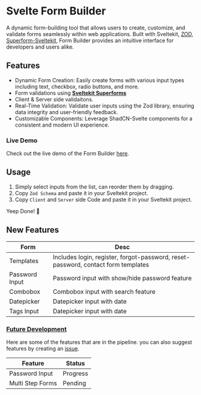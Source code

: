 # Svelte Form Builder

A dynamic form-building tool that allows users to create, customize, and validate forms seamlessly within web applications. Built with Sveltekit, [ZOD](https://zod.dev), [Superform-Sveltekit](https://superforms.rocks), Form Builder provides an intuitive interface for developers and users alike.

## Features

- Dynamic Form Creation: Easily create forms with various input types including text, checkbox, radio buttons, and more.
- Form validations using [**Sveltekit Superforms**](https://superforms.rocks)
- Client & Server side validaitons.
- Real-Time Validation: Validate user inputs using the Zod library, ensuring data integrity and user-friendly feedback.
- Customizable Components: Leverage ShadCN-Svelte components for a consistent and modern UI experience.

### Live Demo

Check out the live demo of the Form Builder [here](https://svelte-form-builder.vercel.app).

## Usage

1. Simply select inputs from the list, can reorder them by dragging.
2. Copy `Zod Schema` and paste it in your Sveltekit project.
3. Copy `Client` and `Server` side Code and paste it in your Sveltekit project.

Yeep Done! 🚀

## New Features

| Form           | Desc                                                                              |
| -------------- | --------------------------------------------------------------------------------- |
| Templates      | Includes login, register, forgot-password, reset-password, contact form templates |
| Password Input | Password input with show/hide password feature                                    |
| Combobox       | Combobox input with search feature                                                |
| Datepicker     | Datepicker input with date                                                        |
| Tags Input     | Datepicker input with date                                                        |

### [Future Development](./features.md)

Here are some of the features that are in the pipeline. you can also suggest features by creating an [issue](https://github.com/SikandarJODD/form-builder/issues).

| Feature          | Status   |
| ---------------- | -------- |
| Password Input   | Progress |
| Multi Step Forms | Pending  |
